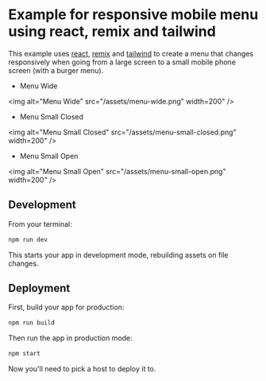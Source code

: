 # Example for responsive mobile menu using react, remix and tailwind

This example uses [react](https://reactjs.org), [remix](https://remix.run) and 
[tailwind](https://tailwindcss.com) to create a menu that changes responsively 
when going from a large screen to a small mobile phone screen 
(with a burger menu).

* Menu Wide

<img alt="Menu Wide" src="/assets/menu-wide.png" width=200" />

* Menu Small Closed

<img alt="Menu Small Closed" src="/assets/menu-small-closed.png" width=200" />

* Menu Small Open

<img alt="Menu Small Open" src="/assets/menu-small-open.png" width=200" />


## Development

From your terminal:

```sh
npm run dev
```

This starts your app in development mode, rebuilding assets on file changes.

## Deployment

First, build your app for production:

```sh
npm run build
```

Then run the app in production mode:

```sh
npm start
```

Now you'll need to pick a host to deploy it to.

